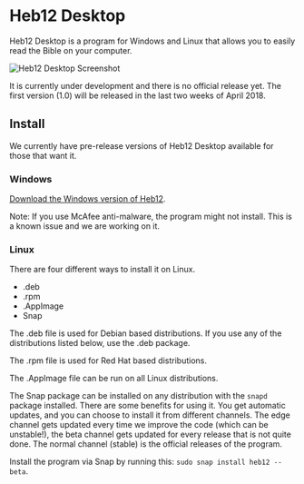 # Heb12 Desktop
Heb12 Desktop is a program for Windows and Linux that allows you to easily read the Bible on your computer.

![Heb12 Desktop Screenshot](http://heb12.ml/img/example1.png "test")

It is currently under development and there is no official release yet. The first version (1.0) will be released in the last two weeks of April 2018.

## Install
We currently have pre-release versions of Heb12 Desktop available for those that want it.

### Windows
[Download the Windows version of Heb12](https://drive.google.com/open?id=1DVAs3tqKXHSrvxKar7DlOyPex3PCiVDb).

Note: If you use McAfee anti-malware, the program might not install. This is a known issue and we are working on it.

### Linux
There are four different ways to install it on Linux.

- .deb
- .rpm
- .AppImage
- Snap

The .deb file is used for Debian based distributions. If you use any of the distributions listed below, use the .deb package.

The .rpm file is used for Red Hat based distributions.

The .AppImage file can be run on all Linux distributions.

The Snap package can be installed on any distribution with the `snapd` package installed. There are some benefits for using it. You get automatic updates, and you can choose to install it from different channels. The edge channel gets updated every time we improve the code (which can be unstable!), the beta channel gets updated for every release that is not quite done. The normal channel (stable) is the official releases of the program.

Install the program via Snap by running this: `sudo snap install heb12 --beta`.
